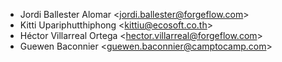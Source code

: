 - Jordi Ballester Alomar \<jordi.ballester@forgeflow.com\>
- Kitti Upariphutthiphong \<kittiu@ecosoft.co.th\>
- Héctor Villarreal Ortega \<hector.villarreal@forgeflow.com\>
- Guewen Baconnier \<guewen.baconnier@camptocamp.com\>
